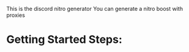 This is the discord nitro generator
You can generate a nitro boost with proxies

# Getting Started Steps:
